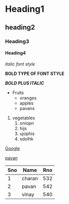 # Heading1
## heading2
### Heading3
#### Heading4
*italic font style*

**BOLD TYPE OF FONT STYLE**

***BOLD PLUS ITALIC***

* Fruits
  * oranges
  * apples
  * pavans
 
 
 1. vegetables
    1. oniopn
    2. hijs
    3. ujophis
    4. sdolhk

 [Google](https://www.google.com/search?channel=fs&client=ubuntu&q=vrsec)
 
 
 [pavan](https://cdn.vox-cdn.com/thumbor/oFGuiTBJrDBPPz3G_C8ewGzq-dE=/1400x1400/filters:format(jpeg)/cdn.vox-cdn.com/assets/4867012/Macaca_nigra_self-portrait__rotated_and_cropped_.jpg)


Sno|Name|Rno
----|----|----
1|charan|532
2|pavan|542
3|vinay|540
